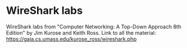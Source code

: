 # WireShark labs
WireShark labs from "Computer Networking: A Top-Down Approach 8th Edition" by Jim Kurose and Keith Ross. Link to all the material: https://gaia.cs.umass.edu/kurose_ross/wireshark.php
